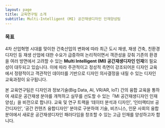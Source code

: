```yaml
---
layout: page
title: 교육연구팀 소개
subtitle: Multi-Intelligent (MI) 공간재생디자인 인재양성팀
---
```


### 목표

4차 산업혁명 시대를 맞이한 건축산업의 변화에 따라 최근 도시 재생, 재생 건축, 친환경디자인 등 재생 산업에 대한 수요가 급증하여 논리적이면서 객관성을 갖춰 기존의 환경을 여러 방면에서 고려할 수 있는 **Multi Intelligent (MI) 공간재생디자인 인재**의 필요성이 대두되고 있습니다. 이에 따라 주관적이고 정성적 측면이 강조되어온 디자인 교육에서 정량적이고 객관적인 데이터를 기반으로 디자인 의사결정을 내릴 수 있는 디자인 교육과정이 요구됩니다. 

본 교육연구팀은 디자인과 정보기술(Big Data, AI, VR/AR, IoT) 간의 융합 교육을 통하여 새로운 공간재생 분야를 개척하고 실무를 선도할 수 있는「MI 공간재생디자인 인재양성」을 비전으로 합니다. 교육 및 연구 트랙을 ‘데이터 분석과 디자인’, ‘인터랙티브 공간디자인’, ‘공간 컨텐츠 융합디자인’ 분야로 구분하여 기술, 비즈니스, 인문 사회의 융합 분야에서 새로운 공간재생디자인 패러다임을 창조할 수 있는 고급 인재를 양성하고자 합니다.

